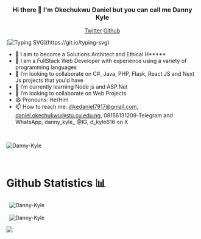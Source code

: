 <h3 align="center"> Hi there 👋 I'm Okechukwu Daniel but you can call me Danny Kyle </h3>

<p align="center">
  <a href="https://twitter.com/d_kyle616">Twitter</a>
  <a href="https://github.com/Danny-Kyle">Github</a>
</p>

[![Typing SVG](https://readme-typing-svg.herokuapp.com?font=comfortaa&color=016EEA&size=24&width=600&lines=Welcome+to+my+github+!!!;I+am+a+Software+Engineer,;and+an+Aspiring+Solutions+Architect.;Nice+to+meet+you!...)](https://git.io/typing-svg)

- 🔭 I aim to become a Solutions Architect and Ethical H*****
- 🔭 I am a FullStack Web Developer with experience using a variety of programming languages
- 👯 I’m looking to collaborate on C#, Java, PHP, Flask, React JS and Next Js projects that you'd have
- 🌱 I’m currently learning Node js and ASP.Net
- 👯 I’m looking to collaborate on Web Projects
- 😄 Pronouns: He/Him
- 📫 How to reach me: dikedaniel7917@gmail.com, daniel.okechukwu@stu.cu.edu.ng, 08156131209-Telegram and WhatsApp, danny_kyle_ @IG, d_kyle616 on X

<br>
<p>
  <img align="center" src="https://github-readme-streak-stats.herokuapp.com/?user=Danny-Kyle&theme=dark&background=0d1117&date_format=M%20j%5B%2C%20Y%5D" alt="Danny-Kyle" />
</p>
<br>

# Github Statistics 📊
<p align="center">
  <p>&nbsp;
  <img align="center" src="https://github-readme-stats.vercel.app/api?username=Danny- 
   Kyle&show_icons=true&locale=en&hide=contribs,prs&bg_color=0d1117&text_color=ffffff&repo=convoychat"
  alt="Danny-Kyle" />
</p>
<p>&nbsp;
  <img align="center" src="https://github-readme-stats.vercel.app/api/top-langs/?username=Danny-Kyle&theme=tokyonight&layout=compact"
    alt="Danny-Kyle" />
</p>
<a href="https://github.com/Danny-Kyle/nextjs-fm-devjobs-app">
  <img align="center" src="https://github-readme-stats.vercel.app/api/pin/?username=Danny-Kyle&repo=nextjs-fm-devjobs-app&title_color=ffffff&text_color=c9cacc&icon_color=2bbc8a&bg_color=1d1f21" />
</a> 

</p>

<!---
<br>
<p>&nbsp;
  <img align="center" src="https://github-readme-stats.vercel.app/api?username=Danny-Kyle&show_icons=true&locale=en&hide=contribs,prs&bg_color=0d1117&text_color=ffffff&repo=convoychat"
    alt="Danny-Kyle" />
</p>
<a href="https://github.com/Danny-Kyle">
  <img height="180em" src="https://github-readme-stats.vercel.app/api?username=Danny-Kyle&show_icons=true&theme=github_dark&include_all_commits=true&count_private=true"/>
  <img height="180em" width="50%" src="https://github-readme-stats-eight-theta.vercel.app/api/top-langs/?username=Danny-Kyle&layout=compact&langs_count=8&theme=dark"/>
</a>
<p>&nbsp;
  <img align="center" src="https://github-readme-stats.vercel.app/api/top-langs/?username=Danny-Kyle&theme=tokyonight&layout=compact"
    alt="Danny-Kyle" />
</p>
---!>
